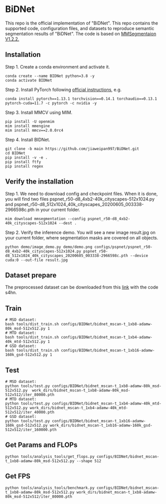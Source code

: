 # BiDNet
This repo is the official implementation of "BiDNet". This repo contains the supported code, configuration files, and datasets to reproduce semantic segmentation results of "BiDNet". The code is based on [MMSegmentaion V1.2.2.](https://github.com/open-mmlab/mmsegmentation/tree/main)

## Installation
Step 1. Create a conda environment and activate it.
```
conda create --name BIDNet python=3.8 -y
conda activate BIDNet
```
Step 2. Install PyTorch following [official instructions](https://pytorch.org/get-started/previous-versions/), e.g.
```
conda install pytorch==1.13.1 torchvision==0.14.1 torchaudio==0.13.1 pytorch-cuda=11.7 -c pytorch -c nvidia -y
```
Step 3. Install MMCV using MIM.
```
pip install -U openmim
mim install mmengine
mim install mmcv==2.0.0rc4
```
Step 4. Install BIDNet.
```
git clone -b main https://github.com/jiaweipan997/BiDNet.git
cd BIDNet
pip install -v -e .
pip install ftfy
pip install regex
```

## Verify the installation
Step 1. We need to download config and checkpoint files. When it is done, you will find two files pspnet_r50-d8_4xb2-40k_cityscapes-512x1024.py and pspnet_r50-d8_512x1024_40k_cityscapes_20200605_003338-2966598c.pth in your current folder.
```
mim download mmsegmentation --config pspnet_r50-d8_4xb2-40k_cityscapes-512x1024 --dest .
```
Step 2. Verify the inference demo. You will see a new image result.jpg on your current folder, where segmentation masks are covered on all objects.
```
python demo/image_demo.py demo/demo.png configs/pspnet/pspnet_r50-d8_4xb2-40k_cityscapes-512x1024.py pspnet_r50-d8_512x1024_40k_cityscapes_20200605_003338-2966598c.pth --device cuda:0 --out-file result.jpg
```

## Dataset prepare
The preprocessed dataset can be downloaded from this [link](https://pan.baidu.com/s/1yqEHECbgDbgxbJRc-bAZag?pwd=s4hn) with the code s4hn.

## Train
```
# MSD dataset:
bash tools/dist_train.sh configs/BIDNet/bidnet_mscan-t_1xb8-adamw-80k_msd-512x512.py 1
# MTD dataset:
bash tools/dist_train.sh configs/BIDNet/bidnet_mscan-t_1xb4-adamw-40k_mtd-512x512.py 1
# GSD dataset:
bash tools/dist_train.sh configs/BIDNet/bidnet_mscan-t_1xb16-adamw-160k_gsd-512x512.py 1
```

## Test
```
# MSD dataset:
python tools/test.py configs/BIDNet/bidnet_mscan-t_1xb8-adamw-80k_msd-512x512.py  work_dirs/bidnet_mscan-t_1xb8-adamw-80k_msd-512x512/iter_80000.pth
# MTD dataset:
python tools/test.py configs/BIDNet/bidnet_mscan-t_1xb4-adamw-40k_mtd-512x512.py work_dirs/bidnet_mscan-t_1xb4-adamw-40k_mtd-512x512/iter_40000.pth
# GSD dataset:
python tools/test.py configs/BIDNet/bidnet_mscan-t_1xb16-adamw-160k_gsd-512x512.py work_dirs/bidnet_mscan-t_1xb16-adamw-160k_gsd-512x512/iter_160000.pth
```

## Get Params and FLOPs
```
python tools/analysis_tools/get_flops.py configs/BIDNet/bidnet_mscan-t_1xb8-adamw-80k_msd-512x512.py --shape 512
```

## Get FPS
```
python tools/analysis_tools/benchmark.py configs/BIDNet/bidnet_mscan-t_1xb8-adamw-80k_msd-512x512.py work_dirs/bidnet_mscan-t_1xb8-adamw-80k_msd-512x512/iter_80000.pth
```
